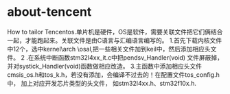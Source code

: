 # about-tencent
  How to tailor Tencentos.单片机是硬件，OS是软件，需要关联文件把它们俩结合一起，才能跑起来。关联文件是由C语言与汇编语言编写的。
    1.首先下载内核文件中12个，选中kernel\arch \osal,把一些相关文件加到keil中，然后添加相应头文件。
    2 .在系统中断函数stm32l4xx_it.c中把pendsv_Handler(void) 文件屏蔽掉，并对systick_Handler(void)函数做相应改造。
    3.主函数中添加相应头文件cmsis_os.h和tos_k.h，若没有添加，会编译不过去的！在配置文件tos_config.h中，
加上对应开发芯片类型的头文件， 如stm32l4xx.h、stm32f10x.h.
    
